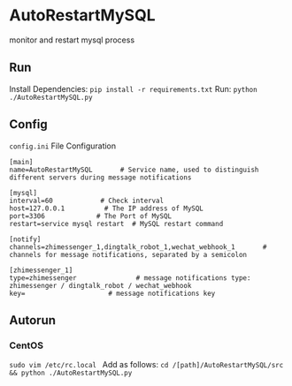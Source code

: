 # AutoRestartMySQL

monitor and restart mysql process

## Run

Install Dependencies: `pip install -r requirements.txt`
Run: `python ./AutoRestartMySQL.py`

## Config

`config.ini` File Configuration

```
[main]
name=AutoRestartMySQL       # Service name, used to distinguish different servers during message notifications

[mysql]
interval=60            # Check interval
host=127.0.0.1          # The IP address of MySQL
port=3306             # The Port of MySQL
restart=service mysql restart  # MySQL restart command

[notify]
channels=zhimessenger_1,dingtalk_robot_1,wechat_webhook_1       # channels for message notifications, separated by a semicolon

[zhimessenger_1]
type=zhimessenger               # message notifications type: zhimessenger / dingtalk_robot / wechat_webhook
key=                     # message notifications key
```

## Autorun

### CentOS

`sudo vim /etc/rc.local `
Add as follows:
`cd /[path]/AutoRestartMySQL/src && python ./AutoRestartMySQL.py`

